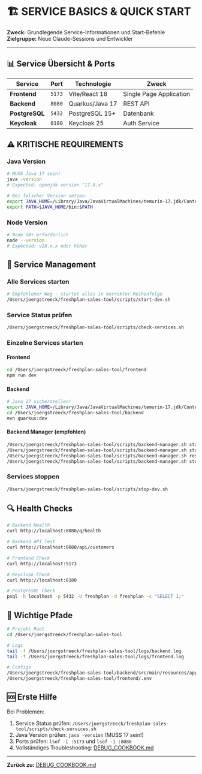 # 🏗️ SERVICE BASICS & QUICK START

**Zweck:** Grundlegende Service-Informationen und Start-Befehle  
**Zielgruppe:** Neue Claude-Sessions und Entwickler  

---

## 📊 Service Übersicht & Ports

| Service | Port | Technologie | Zweck |
|---------|------|-------------|-------|
| **Frontend** | `5173` | Vite/React 18 | Single Page Application |
| **Backend** | `8080` | Quarkus/Java 17 | REST API |
| **PostgreSQL** | `5432` | PostgreSQL 15+ | Datenbank |
| **Keycloak** | `8180` | Keycloak 25 | Auth Service |

## ⚠️ KRITISCHE REQUIREMENTS

### Java Version
```bash
# MUSS Java 17 sein!
java -version
# Expected: openjdk version "17.0.x"

# Bei falscher Version setzen:
export JAVA_HOME=/Library/Java/JavaVirtualMachines/temurin-17.jdk/Contents/Home
export PATH=$JAVA_HOME/bin:$PATH
```

### Node Version
```bash
# Node 18+ erforderlich
node --version
# Expected: v18.x.x oder höher
```

## 🚀 Service Management

### Alle Services starten
```bash
# Empfohlener Weg - startet alles in korrekter Reihenfolge
/Users/joergstreeck/freshplan-sales-tool/scripts/start-dev.sh
```

### Service Status prüfen
```bash
/Users/joergstreeck/freshplan-sales-tool/scripts/check-services.sh
```

### Einzelne Services starten

#### Frontend
```bash
cd /Users/joergstreeck/freshplan-sales-tool/frontend
npm run dev
```

#### Backend
```bash
# Java 17 sicherstellen!
export JAVA_HOME=/Library/Java/JavaVirtualMachines/temurin-17.jdk/Contents/Home
cd /Users/joergstreeck/freshplan-sales-tool/backend
mvn quarkus:dev
```

#### Backend Manager (empfohlen)
```bash
/Users/joergstreeck/freshplan-sales-tool/scripts/backend-manager.sh start
/Users/joergstreeck/freshplan-sales-tool/scripts/backend-manager.sh status
/Users/joergstreeck/freshplan-sales-tool/scripts/backend-manager.sh restart
/Users/joergstreeck/freshplan-sales-tool/scripts/backend-manager.sh stop
```

### Services stoppen
```bash
/Users/joergstreeck/freshplan-sales-tool/scripts/stop-dev.sh
```

## 🔍 Health Checks

```bash
# Backend Health
curl http://localhost:8080/q/health

# Backend API Test
curl http://localhost:8080/api/customers

# Frontend Check
curl http://localhost:5173

# Keycloak Check  
curl http://localhost:8180

# PostgreSQL Check
psql -h localhost -p 5432 -U freshplan -d freshplan -c "SELECT 1;"
```

## 📍 Wichtige Pfade

```bash
# Projekt Root
cd /Users/joergstreeck/freshplan-sales-tool

# Logs
tail -f /Users/joergstreeck/freshplan-sales-tool/logs/backend.log
tail -f /Users/joergstreeck/freshplan-sales-tool/logs/frontend.log

# Configs
/Users/joergstreeck/freshplan-sales-tool/backend/src/main/resources/application.properties
/Users/joergstreeck/freshplan-sales-tool/frontend/.env
```

## 🆘 Erste Hilfe

Bei Problemen:
1. Service Status prüfen: `/Users/joergstreeck/freshplan-sales-tool/scripts/check-services.sh`
2. Java Version prüfen: `java -version` (MUSS 17 sein!)
3. Ports prüfen: `lsof -i :5173` und `lsof -i :8080`
4. Vollständiges Troubleshooting: [DEBUG_COOKBOOK.md](/Users/joergstreeck/freshplan-sales-tool/docs/guides/DEBUG_COOKBOOK.md)

---

**Zurück zu:** [DEBUG_COOKBOOK.md](/Users/joergstreeck/freshplan-sales-tool/docs/guides/DEBUG_COOKBOOK.md)